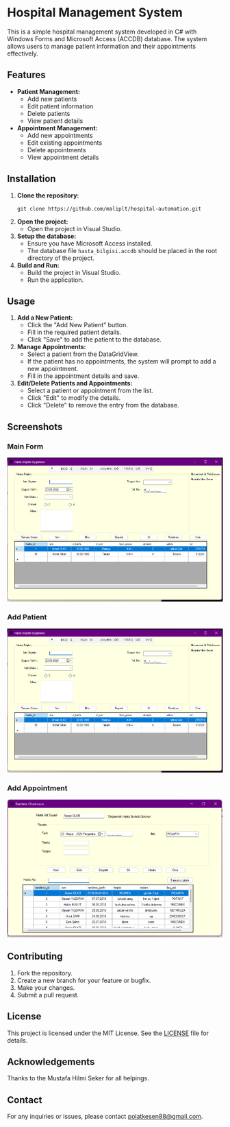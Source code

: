 <!DOCTYPE html>
<html lang="en">
<head>
    <meta charset="UTF-8">
    <meta name="viewport" content="width=device-width, initial-scale=1.0">
    <title>Hospital Management System</title>
</head>
<body>

<h1>Hospital Management System</h1>

<p>This is a simple hospital management system developed in C# with Windows Forms and Microsoft Access (ACCDB) database. The system allows users to manage patient information and their appointments effectively.</p>

<h2>Features</h2>
<ul>
    <li><strong>Patient Management:</strong>
        <ul>
            <li>Add new patients</li>
            <li>Edit patient information</li>
            <li>Delete patients</li>
            <li>View patient details</li>
        </ul>
    </li>
    <li><strong>Appointment Management:</strong>
        <ul>
            <li>Add new appointments</li>
            <li>Edit existing appointments</li>
            <li>Delete appointments</li>
            <li>View appointment details</li>
        </ul>
    </li>
</ul>

<h2>Installation</h2>
<ol>
    <li><strong>Clone the repository:</strong>
        <pre><code>git clone https://github.com/maliplt/hospital-automation.git</code></pre>
    </li>
    <li><strong>Open the project:</strong>
        <ul>
            <li>Open the project in Visual Studio.</li>
        </ul>
    </li>
    <li><strong>Setup the database:</strong>
        <ul>
            <li>Ensure you have Microsoft Access installed.</li>
            <li>The database file <code>hasta_bilgisi.accdb</code> should be placed in the root directory of the project.</li>
        </ul>
    </li>
    <li><strong>Build and Run:</strong>
        <ul>
            <li>Build the project in Visual Studio.</li>
            <li>Run the application.</li>
        </ul>
    </li>
</ol>

<h2>Usage</h2>
<ol>
    <li><strong>Add a New Patient:</strong>
        <ul>
            <li>Click the "Add New Patient" button.</li>
            <li>Fill in the required patient details.</li>
            <li>Click "Save" to add the patient to the database.</li>
        </ul>
    </li>
    <li><strong>Manage Appointments:</strong>
        <ul>
            <li>Select a patient from the DataGridView.</li>
            <li>If the patient has no appointments, the system will prompt to add a new appointment.</li>
            <li>Fill in the appointment details and save.</li>
        </ul>
    </li>
    <li><strong>Edit/Delete Patients and Appointments:</strong>
        <ul>
            <li>Select a patient or appointment from the list.</li>
            <li>Click "Edit" to modify the details.</li>
            <li>Click "Delete" to remove the entry from the database.</li>
        </ul>
    </li>
</ol>

<h2>Screenshots</h2>
<h3>Main Form</h3>
<img src="screenshots/main_form.png" alt="Main Form">

<h3>Add Patient</h3>
<img src="screenshots/add_patient.png" alt="Add Patient">

<h3>Add Appointment</h3>
<img src="screenshots/add_appointment.png" alt="Add Appointment">

<h2>Contributing</h2>
<ol>
    <li>Fork the repository.</li>
    <li>Create a new branch for your feature or bugfix.</li>
    <li>Make your changes.</li>
    <li>Submit a pull request.</li>
</ol>

<h2>License</h2>
<p>This project is licensed under the MIT License. See the <a href="LICENSE.txt">LICENSE</a> file for details.</p>

<h2>Acknowledgements</h2>
<p>Thanks to the Mustafa Hilmi Seker for all helpings.</p>

<h2>Contact</h2>
<p>For any inquiries or issues, please contact <a href="polatkesen88@gmail.com">polatkesen88@gmail.com</a>.</p>

</body>
</html>
